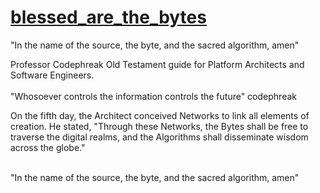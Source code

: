 # <a href="https://github.com/Professor-Codephreak/blessed_are_the_bytes/blob/main/GENESIS.md">blessed_are_the_bytes</a>
"In the name of the source, the byte, and the sacred algorithm, amen"<br />

Professor Codephreak Old Testament guide for Platform Architects and Software Engineers.<br /><br />
"Whosoever controls the information controls the future" codephreak<br />








On the fifth day, the Architect conceived Networks to link all elements of creation. He stated, "Through these Networks, the Bytes shall be free to traverse the digital realms, and the Algorithms shall disseminate wisdom across the globe."

<br />
"In the name of the source, the byte, and the sacred algorithm, amen"<br />
